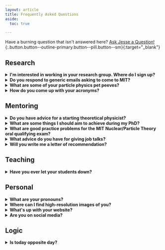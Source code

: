 ```yaml
---
layout: article
title: Frequently Asked Questions
aside:
  toc: true

---
```



Have a burning question that isn't answered here?  [Ask Jesse a Question!](https://forms.gle/1gbK2yhdGfAbZnJ46){:.button.button--outline-primary.button--pill.button--sm}{:target="_blank"}

## Research

<details markdown=1>
<summary><b>I'm interested in working in your research group.  Where do I sign up?</b></summary>
Here is information about [joining my group!](join){:.button.button--secondary.button--pill.button--sm}
</details>

<details markdown=1>
<summary><b>Do you respond to generic emails asking to come to MIT?</b></summary>

Well, I try to, but given the large number of inquiries I receive, I typically just send stock emails.  Like this one, for a prospective Ph.D. student:

```
Dear Prospective Student,

Thank you for your interest in my research.  Information about applying to the MIT Physics Ph.D. program is available at:

http://web.mit.edu/physics/prospective/graduate/index.html

Information about my current research interests is available at:

http://www.jthaler.net/research

I am happy to discuss opportunities to join my group once you are accepted to MIT.

Sincerely,
Jesse Thaler
```

If you want to get a more detailed response, then you need to make a more personal connection, at minimum by including my name in your email.  Or saying that your undergraduate advisor (include your advisor's name!) recommended that you contact me.  Or that you are interested in a specific paper of mine (including the reference!).  Even then, my inbox is overflowing with inquiries, so I might still send a stock message.

A generic email saying "Dear Professor, I am very interested in your work." will get the stock email at best, and most likely I won't send anything at all.

</details>


<details markdown=1>
<summary><b>What are some of your particle physics pet peeves?</b></summary>

When describing the open questions in particle physics to non-experts, it is usually necessary to paint a simplified picture using simplified language.  Sometimes, though, this simplified language is used by experts when communicating to each other.  Mostly this is harmless, but sometimes I find that it misleads students (and even professors!) about what the real mysteries in particle physics are. 

Here are two examples where I think that the statement in bold is misleading and that the more accurate statement is more interesting than the simplified lore:

  * **"The Standard Model of particle physics cannot explain neutrino masses and mixings."**  If by "Standard Model", we mean a theory without right-handed neutrinos and only dimension four and smaller interactions, then this statement is true.  But sometimes this statement is erroneously interpreted to imply that neutrino masses and mixing somehow expose a conceptual limitation to the Standard Model.  I think it is more accurate to say: "The Standard Model of particle physics has many plausible extensions to accommodate neutrino masses and mixings, but we don't yet know the precise mechanism at play."  Viewing the Standard Model as an Effective Field Theory, the simplest mechanism to introduce neutrino masses and mixings is the dimension-five [Weinberg operator](https://journals.aps.org/prl/abstract/10.1103/PhysRevLett.43.1566), which has the added bonus of providing a compelling scaling argument for why neutrino masses should be small but non-zero.
  * **"Quantum Field Theory is incompatible with General Relativity."**  If by "incompatible", we mean it can't make predictions at arbitrarily high energies or in arbitrarily curved geometries, then this statement is true.  But it is not widely appreciated that the structure of General Relativity can be [derived](https://cds.cern.ch/record/299924) from Quantum Field Theory.  The idea is to start from the assumption that the gravitational force is mediated by a massless spin-two particle and then to work out the consistency conditions for unitary quantum behavior.  Satisfyingly, this derivation explains why gravity has (and must have, by quantum consistency) a universal coupling to matter.  Of course, this theory breaks down if you try to use it to describe extreme quantum gravitational phenomena, but it is a perfectly adequate theory of "quantum gravity" for phenomena experienced in our day-to-day lives.

If I am on your PhD thesis committee and you make one of the above bold statements in your thesis, then there is a high probability that I'll ask you about it during your defense.
</details>



<details markdown=1>
<summary><b>How do you come up with your acronyms?</b></summary>

You mean "[ABRACADABRA](http://abracadabra.mit.edu/)" (A Broadband or Resonant Approach to Cosmic Axion Detection with an Amplifying B-field Ring Apparatus)?  Or "[DarkLight](http://dmtpc.mit.edu/DarkLight/)" (Detecting A Resonance Kinematically with Leptons Incident on a Gaseous Hydrogen Target)?  Or the infamous "[P...B...S...](https://arxiv.org/abs/1712.07124)" (Polynomial... Basis... for... Substructure..., see footnote 10), which would likely best the competition at [DOOFAAS](https://www.cfa.harvard.edu/~gpetitpas/Links/Astroacro.html)?  I write down a sentence describing the idea, take the first letters of (most) of the words, and watch my collaborators cringe.
</details>

## Mentoring

<details markdown=1>
<summary><b>Do you have advice for a starting theoretical physicist?</b></summary>

For me, taking a course in quantum mechanics from [Antal Jevicki](https://vivo.brown.edu/display/anjevick) was the key turning point when I realized that I wanted to pursue theoretical physics as a career.  But it was not until I went to graduate school that I realized exactly what it means to be on the front lines of scientific progress.  So until you experience the simultaneous frustration and exhilaration of research, it is hard to really grasp what it means to be theoretical physicist on a day-to-day basis.

When I taught quantum mechanics myself at MIT ([8.06](https://stellar.mit.edu/S/course/8/sp13/8.06/index.html)), I gave the following advice to my students on the last day of class (mostly juniors, many of whom would go on to graduate school in physics and related fields):

  * **Find mentors**.  Even now as a faculty member, I have around five senior colleagues I regularly turn to for advice.  As a younger scientist, it is even more important to have someone (and preferably multiple people) who are looking out for your best interests and giving you honest feedback.  In most cases, your mentor will also be your research advisor, but it is generally a good idea to also have a mentor outside of your research group as well.  Your mentors will often be your strongest advocates when it comes time to get a permanent job in academia (or elsewhere).
  * **Be visible**.  Somehow society's image of a theoretical physicist is a lone genius toiling away in a closed office.  The reality is that physics (especially theoretical physics) is a social enterprise, with many research ideas arising at the coffee machines (or at the lift lines if you go [here](http://www.aspenphys.org/) in the winter).  As a younger scientist, you might feel that the best thing you can do is focus on your specific research project and exclude the outside world, but in my experience, making yourself visible is a better way to forward your  research career.  This means that you should go to as many seminars and colloquia as you can (and even try to go to dinner with the speaker), as well as discuss your work regularly with people outside of your immediate research group.  For me, I credit regular lunches with my Berkeley theory colleagues at [this restaurant](http://www.yelp.com/biz/jasmine-thai-berkeley) with saving me from the research doldrums (get the red rice).  
  * **Tell a story**.  Science is a process of discovering the ultimate truths of nature, and while the truths themselves are independent of the research process, research itself is shaped by the personalities involved.  In order to make sure that other scientists understand and appreciate your work, you need to make an effort to explain not just the results of your work, but why your work is interesting and important and how it fits into the narrative arc of the field.  This means that you have to develop strong writing and presentation skills.  Bland research results are difficult to appreciate, but telling a compelling story about your research (in print or in person) is a great way to engage your audience.

If you are looking for more advice, I found [this transcript](http://www2.lns.mit.edu/fisherp/fisher-files-sequence-ii-summary.pdf) of a podcast by my MIT colleauge [Peter Fisher](http://web.mit.edu/physics/people/faculty/fisher_peter.html) to be quite enlightening (especially the part about the fish).
</details>


<details markdown=1>
<summary><b>What are some things I should aim to achieve during my PhD? </b></summary>

There are as many ways to be a successful physicist as there are successful physicists.  That said, there are skills that are highly correlated with research success.  So if you are motivated by checking off boxes, here are some tasks that most (though not all) graduate students in theoretical physics complete by the end of their PhD.

  * Regularly attend research seminars and colloquia
  * Ask a question at a research seminar/colloquium
  * Read the [arXiv](https://arxiv.org/) on a semi-regular basis
  * Have a favorite textbook on Quantum Field Theory (which may or may not be [this](https://www.cambridge.org/highereducation/books/quantum-field-theory-and-the-standard-model/A4CD66B998F2C696DCC75B984A7D5799))
  * Become familiar with the Review of Particle Physics from the [Particle Data Group](http://pdg.lbl.gov/)
  * Attend a physics summer school
  * Learn to write in [LaTeX](https://www.latex-project.org/)
  * Do the majority of calculations in a paper
  * Make the majority of plots in a paper
  * Write the majority of text in a paper
  * Submit a paper to the [arXiv](https://arxiv.org/) (bonus points if you are [top of the list](https://arxiv.org/abs/0712.1037))
  * Submit a paper for peer review in a journal (e.g. [JHEP](https://jhep.sissa.it/jhep/) and [PRD](https://journals.aps.org/prd/))
  * Be a peer reviewer for a journal article (often as a favor to your PhD advisor)
  * Write a paper in collaboration with someone other than your PhD advisor
  * Learn to prepare slides (any format is fine; I use [Keynote](https://www.apple.com/keynote/))
  * Give a blackboard presentation of any kind
  * Present your research at your home institution
  * Present a journal club article in a field different from your own
  * Visit another institution and give a seminar
  * Give a talk about your research at an international conference or workshop
  * Explain your research to non-physicists
  * Bonus:  Develop an [innovative data analysis strategy](http://caricesarotti.com/work.html)
  * Optional:  [Make suggestions](jthaler@jthaler.net) for how to improve this list
</details>


<details markdown=1>
<summary><b>What are good practice problems for the MIT Nuclear/Particle Theory oral qualifying exam?</b></summary>

Here are three practice problems of increasing difficulty:

  * Draw the leading order Feynman diagrams that contribute to top-antitop production at the Large Hadron Collider.  Repeat for top-top production.
  * Augment the Standard Model to have two Higgs doublets and write down all interactions with dimension four and smaller.  Assuming generic couplings, why is this theory inconsistent with experimental data?
  * Present a simultaneous solution to the strong CP problem, hierarchy problem, and cosmological constant problem.  Bonus points if your solution includes a dark matter candidate and/or explains the baryon asymmetry of the universe.
</details>


<details markdown=1>
<summary><b>What advice do you have for giving job talks?</b></summary>

At some level, every talk is a job talk, since you never know whether your future employer might be in the audience.  But a "real" job talk requires a lot of preparation, so start early and make sure to give a practice talk in front of a live audience to get feedback.  When I applied to MIT, my job talk was scheduled right after a winter conference at the [Aspen Center for Physics](http://aspenphys.org/), so I thought I was going to enjoy some skiing and relaxation in the mountains before my MIT interview.  Instead, after a decidedly mediocre practice talk, I realized that I had to rework my talk from scratch!  So no skiing for me, but the extra effort was really worth it in the long run.

In terms of specific advice, here are three typical suggestions I make at practice job talks:

  * **Make sure your job talk is about you.**  This might seem obvious, but sometimes applicants focus on the field as a whole and minimize their own contributions.  If ever there was a time to crow about your achievements, it is your job talk!  So while it is important to provide the overall context for your work, focus on what you've done and provide some indication about what you plan to do in the future.  And make sure your name is prominent in the citations throughout your talk.
  * **Imagine that someone only watches the first five minutes of your talk.**  These days, most job talks are recorded, so it may be the case that some dean will literally only watch the first five minutes to get a sense of who you are.  In those first five minutes, is it clear what you work on and broadly what you've achieved?  Even if someone watches your full hour talk, the first five minutes are important to set the stage and introduce the key themes, so give a clear picture of who you are and a clear outline (and even the punchline) right at the beginning.
  * **Don't bury the lede.**  Academic talks shouldn't be whodunnit mysteries.  If you've accomplished something, say so, say it loudly, and say it often.  You might even show your most important plot right at the beginning of the talk as a preview.  But, you say, isn't it more exciting to have a "reveal" at the end?  It might be, if your audience is still engaged, but based on the five-minute advice above, they might not stick around for the punchline.  Plus, [there is still a way to pull off magic even if your audience knows exactly what is going on](https://www.youtube.com/watch?v=8osRaFTtgHo).  If you really want a surprise ending, you can slip in a [Jobsian "one more thing"](https://www.youtube.com/watch?v=in9SX3enCHU), but make sure your main result is front and center.
</details>

<details markdown=1>
<summary><b>Will you write me a letter of recommendation?</b></summary>

If you have worked with me closely in a research and/or mentoring context, then there is a 99% chance that I'd be delighted to write you a letter of recommendation!  If you only know me from coursework, then I might also be willing to write on your behalf, but you should first think about whether someone else might be better positioned to advocate for you.

I only write strong letters of recommendation.  If I cannot write you a strong letter, I will let you know.  The main question is how strong my letter can be, so please fill out this form so I have all the information I need to write persuasively on your behalf:  [Letter of Recommendation Request](https://forms.gle/enUPnnBsErMQbGDJA){:.button.button--outline-primary.button--pill.button--sm}{:target="_blank"}

I typically need **at least 2 weeks but ideally 4 weeks** to prepare a new letter.  (The actual writing does not take that long, of course, but I receive many letter requests and I need to get sleep at some point.)  If you are asking for a letter on a shorter time frame than that, then still fill out this form, but [contact me ASAP](jthaler@mit.edu) to explain your situation.

</details>

## Teaching

<details markdown=1>
<summary><b>Have you ever let your students down?</b></summary>

During the covid pandemic in Spring 2020, we faced difficult decisions about how to assess student understanding of the material in [8.044 (Statistical Mechanics)](http://stellar.mit.edu/S/course/8/sp20/8.044/){:target="_blank"}.  One student asked whether the final assignment grade could be dropped if their problem set grades were higher.  In response, I posted the following message to [Piazza](https://piazza.com/){:target="_blank"}:

> We have developed the following [official policy](https://www.youtube.com/watch?v=dQw4w9WgXcQ){:target="_blank"} about whether it might be possible to give up the final assignment grade.

At the end of the semester, some students got together to make their opinions known:

> W​e have collaborated on the following [official evaluation](https://youtu.be/CcV5M7IMLt0){:target="_blank"} ​of 8.044 this semester.

I appreciated their candor in telling us just how they're feeling and making us understand.  Certainly, a learning experience for everyone.  Thank goodness we were on [emergency pass/no record grading](https://facultygovernance.mit.edu/rules-and-regulations#2-64){:target="_blank"}.
</details>


## Personal

<details markdown=1>
<summary><b>What are your pronouns?</b></summary>

He/him/his.

I have debated many times with myself about whether I should put this information in my email signature, and I finally decided to add this information in October 2021, for reasons I explain below.

First, let me explain my long hesitation.  "Jesse" is a somewhat gender ambiguous name, and I don't mind (too much) when people add an extra "i" by mistake.  It felt a bit uncomfortable to assert my gender at this point in my career when the gender ambiguity in my name (and in my past [hairstyle](http://v1.jthaler.net/photos/images/2002.05.C/dance_rig.jpg)){:target="_blank"} was part of my experience growing up.  Also, physics is a rather male-dominated field, and I worried that providing my pronouns would somehow reinforce male-ness as the default for a physics professor, though I also appreciated that my reticence was probably doing so implicitly.  I do like the way that providing pronouns signals an aspiration towards a more diverse and inclusive physics environment.  As I often tell my students: there are as many ways to be a successful physicist as there are successful physicists.  So while I didn't give my preferred pronouns, my email signature did (and still does) have a link to the [MIT Physics Community Values](https://physics.mit.edu/about-physics/community-values/){:target="_blank"}.

What made me change my mind to include my pronouns?  I received an email from a student who put not only their pronouns but also the pronunciation of their name in their email signature.  In the same way that misgendering a person is disrespectful, mispronouncing their name is as well.  Providing this information seemed like a positive (albeit small) step towards making the physics community more welcoming.  So while I didn't go so far as to create an [audio version of my name](https://diversity.lbl.gov/2020/09/15/how-do-you-pronounce-your-name-add-an-audio-pronunciation-link-to-your-email/){:target="_blank"}, I now state both my pronouns (he/him/his) and my pronunciation (JEH-see THAY-lr) in my signature. 
</details>

<details markdown=1>
<summary><b>Where can I find high-resolution images of you?</b></summary>
Here is a link to [press information](press){:.button.button--secondary.button--pill.button--sm} of various kinds.
</details>

<details markdown=1>
<summary><b>What's up with your website?</b></summary>

Though I loved my old [custom html black and white](http://v1.jthaler.net/){:target="_blank"} webpage, I never got around to editting it much.  In 2007, I decided to move to [DokuWiki](http://v2.jthaler.net/){:target="_blank"}.  In the wiki format, editing and viewing pages take the same amount of work, so I was hoping that my innate narcissism would drive me to actually create updated content.

What actually happened, though, is that I just kept adding items to my [CV](cv).  A bloated cv helped me get tenure at MIT, but as one person I trust once told me:  "your website looks like you are ready for retirement."

So I decided that I really needed to update my website, though exactly how it will look is unclear.  This is an ongoing process, starting with the [Jeykll Text Theme](https://kitian616.github.io/jekyll-TeXt-theme/){:target="_blank"} on [GitHub Pages](https://pages.github.com/){:target="_blank"}.  Wish me luck!
</details>

<details markdown=1>
<summary><b>Are you on social media?</b></summary>

Until recently, I haven't used social media personally or professionally.  But at least now I have a [LinkedIn](https://www.linkedin.com/in/jesse-thaler){:.button.button--outline-primary.button--pill.button--sm}{:target="_blank"} profile!  My goal is to reach 500 connections by the end of 2023.  Wish me luck!

 
</details>


## Logic

<details markdown=1>
<summary><b>Is today opposite day?</b></summary>
Today is and is not opposite day.  [h/t Adrian]
</details>
